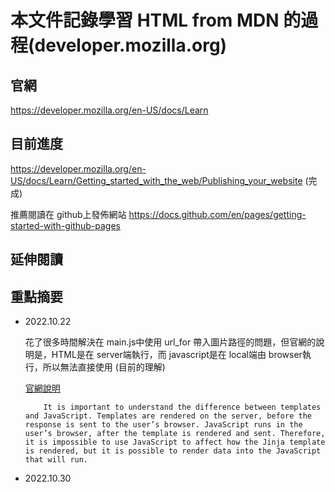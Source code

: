 # 本文件記錄學習 HTML from MDN 的過程(developer.mozilla.org)

## 官網
https://developer.mozilla.org/en-US/docs/Learn

## 目前進度
https://developer.mozilla.org/en-US/docs/Learn/Getting_started_with_the_web/Publishing_your_website
(完成)

推薦閱讀在 github上發佈網站
https://docs.github.com/en/pages/getting-started-with-github-pages




## 延伸閱讀


## 重點摘要

* 2022.10.22

    花了很多時間解決在 main.js中使用 url_for 帶入圖片路徑的問題，但官網的說明是，HTML是在 server端執行，而 javascript是在 local端由 browser執行，所以無法直接使用 (目前的理解)

    [官網說明](https://flask.palletsprojects.com/en/2.2.x/patterns/javascript/)
    ```
        It is important to understand the difference between templates and JavaScript. Templates are rendered on the server, before the response is sent to the user’s browser. JavaScript runs in the user’s browser, after the template is rendered and sent. Therefore, it is impossible to use JavaScript to affect how the Jinja template is rendered, but it is possible to render data into the JavaScript that will run.
    ```

* 2022.10.30


  